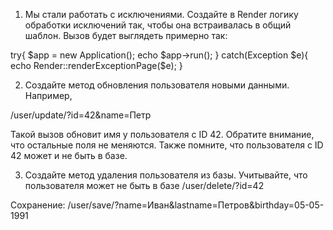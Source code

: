 1. Мы стали работать с исключениями. Создайте в Render логику обработки исключений так, чтобы она встраивалась в общий шаблон. Вызов будет выглядеть примерно так:

try{
$app = new Application();
echo $app->run();
}
catch(Exception $e){
echo Render::renderExceptionPage($e);
}

2. Создайте метод обновления пользователя новыми данными. Например,

/user/update/?id=42&name=Петр

Такой вызов обновит имя у пользователя с ID 42. Обратите внимание, что остальные поля не меняются. Также помните, что пользователя с ID 42 может и не быть в базе.

3. Создайте метод удаления пользователя из базы. Учитывайте, что пользователя может не быть в базе
/user/delete/?id=42

Сохранение:
/user/save/?name=Иван&lastname=Петров&birthday=05-05-1991